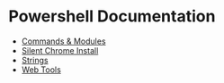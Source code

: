 # Powershell Documentation

- [Commands & Modules](/powershell/commands-modules)
- [Silent Chrome Install](/powershell/silent-chrome-install)
- [Strings](/powershell/strings)
- [Web Tools](/powershell/web-tools)